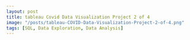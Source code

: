 ```yaml
---
layout: post
title: tableau Covid Data Visualization Project 2 of 4
image: "/posts/tableau-COVID-Data-Visualization-Project-2-of-4.png"
tags: [SQL, Data Exploration, Data Analysis]
---
```


